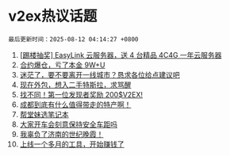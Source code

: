 # v2ex热议话题

`最后更新时间：2025-08-12 04:14:27 +0800`

1. [[踢楼抽奖] EasyLink 云服务器，送 4 台精品 4C4G 一年云服务器](https://www.v2ex.com/t/1151490)
1. [合约爆仓，亏了本金 9W+U](https://www.v2ex.com/t/1151517)
1. [迷茫了，要不要离开一线城市？恳求各位给点建议吧](https://www.v2ex.com/t/1151471)
1. [现在外包，想入二手特斯拉，求骂醒](https://www.v2ex.com/t/1151534)
1. [找不同！第一位发现者奖励 200$V2EX!](https://www.v2ex.com/t/1151560)
1. [成都到底有什么值得带走的特产啊！](https://www.v2ex.com/t/1151464)
1. [帮堂妹选笔记本](https://www.v2ex.com/t/1151453)
1. [大家开车会刻意保持安全车距吗](https://www.v2ex.com/t/1151447)
1. [我辜负了济南的世纪晚霞！](https://www.v2ex.com/t/1151432)
1. [上线一个多月的工具，开始赚钱了](https://www.v2ex.com/t/1151448)

